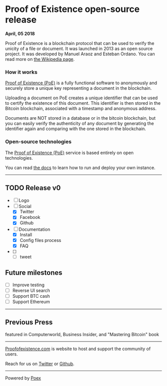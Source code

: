 # Proof of Existence open-source release

**April, 05 2018**

Proof of Existence is a blockchain protocol that can be used to verify the unicity of a file or document. It was launched in 2013 as an open source project. It was developed by Manuel Araoz and Esteban Ordano. You can read more on [the Wikipedia page](https://en.wikipedia.org/wiki/Proof_of_Existence).

### How it works

[Proof of Existence (PoE)](http://proofofexistence.com) is a fully functional software to anonymously and securely store a unique key representing a document in the blockchain.

Uploading a document on PoE creates a unique identifier that can be used to certify the existence of this document. This identifier is then stored in the Bitcoin blockchain, associated with a timestamp and anonymous address.

Documents are NOT stored in a database or in the bitcoin blockchain, but you can easily verify the authenticity of any document by generating the identifier again and comparing with the one stored in the blockchain.

### Open-source technologies

The [Proof of Existence (PoE)](http://proofofexistence.com) service is based entirely on open technologies.  

You can read [the docs](http://proofofexistence.github.io) to learn how to run and deploy your own instance.

---

## TODO Release v0

- [ ] Logo
- [ ] Social
  - [X] Twitter
  - [X] Facebook
  - [X] Github
- [ ] Documentation
  - [X] Install
  - [X] Config files process
  - [X] FAQ
- [ ]
  - [ ] tweet

## Future milestones

  - [ ] Improve testing
  - [ ] Reverse UI search
  - [ ] Support BTC cash
  - [ ] Support Ethereum

---

## Previous Press

featured in Computerworld, Business Insider, and "Mastering Bitcoin" book

---

[Proofofexistence.com](http://proofofexistence.com) is website to host and support the community of users.

Reach for us on [Twitter](https://twitter.com/profxstence) or [Github](https://github.com/proofofexistence).

---

Powered by [Poex](https://poex.io)
